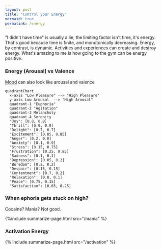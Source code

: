 ```yaml
---
layout: post
title: "Control your Energy"
mermaid: true
permalink: /energy
---
```


"I didn't have time" is usually a lie, the limiting factor isn't time, it's energy. That's good because time is finite, and monotonically decreasing. Energy, by contrast, is dynamic. Activities and experiences can create and destroy energy. What's amazing to me is how going to the gym can be energy positive.

### Energy (Arousal) vs Valence

[Mood](/mood) can also look like arousal and valence

```mermaid
quadrantChart
  x-axis "Low Pleasure" --> "High Pleasure"
  y-axis Low Arousal  --> "High Arousal"
  quadrant-1 "Euphoria"
  quadrant-2 "Agitation"
  quadrant-3 Melancholy
  quadrant-4 Serenity
  "Joy": [0.8, 0.8]
  "Thrill": [0.9, 0.9]
  "Delight": [0.7, 0.7]
  "Excitement": [0.85, 0.85]
  "Anger": [0.2, 0.8]
  "Anxiety": [0.1, 0.9]
  "Stress": [0.15, 0.75]
  "Frustration": [0.25, 0.85]
  "Sadness": [0.1, 0.1]
  "Depression": [0.05, 0.2]
  "Boredom": [0.2, 0.2]
  "Despair": [0.15, 0.15]
  "Contentment": [0.7, 0.2]
  "Relaxation": [0.8, 0.1]
  "Peace": [0.75, 0.15]
  "Satisfaction": [0.65, 0.25]
```

### When ephoria gets stuck on high?

Cocaine? Mania? Not good.

{%include summarize-page.html src="/mania" %}

### Activation Energy

{% include summarize-page.html src="/activation" %}
